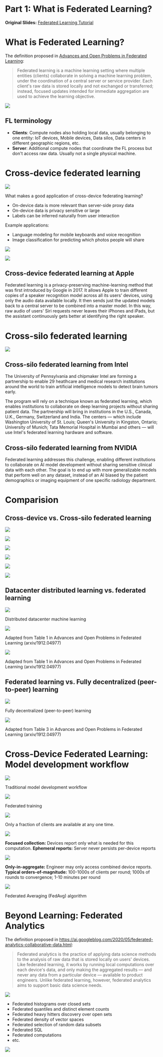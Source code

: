 # Part 1: What is Federated Learning?

**Original Slides:** [Federated Learning Tutorial](https://sites.google.com/view/fl-tutorial/)

# What is Federated Learning?

The definition proposed in [Advances and Open Problems in Federated Learning](https://arxiv.org/abs/1912.04977):

> Federated learning is a machine learning setting where multiple entities (clients) collaborate in solving a machine learning problem, under the coordination of a central server or service provider. Each client's raw data is stored locally and not exchanged or transferred; instead, focused updates intended for immediate aggregation are used to achieve the learning objective.

![](images/federated_learning.png)

## FL terminology

- **Clients**: Compute nodes also holding local data, usually belonging to one entity: IoT devices, Mobile devices, Data silos, Data centers in different geographic regions, etc.
- **Server**: Additional compute nodes that coordinate the FL process but don't access raw data. Usually not a single physical machine.

# Cross-device federated learning

![](images/cross-device_federated_learning.png)

What makes a good application of cross-device federating learning?

- On-device data is more relevant than server-side proxy data
- On-device data is privacy sensitive or large
- Labels can be inferred naturally from user interaction

Example applications:

- Language modeling for mobile keyboards and voice recognition
- Image classification for predicting which photos people will share

![](images/Gboard_1.png)

![](images/Gboard_2.png)

## Cross-device federated learning at Apple

Federated learning is a privacy-preserving machine-learning method that was first introduced by Google in 2017. It allows Apple to train different copies of a speaker recognition model across all its users' devices, using only the audio data available locally. It then sends just the updated models back to a central server to be combined into a master model. In this way, raw audio of users' Siri requests never leaves their iPhones and iPads, but the assistant continuously gets better at identifying the right speaker.

# Cross-silo federated learning

![](images/cross-silo_federated_learning.png)

## Cross-silo federated learning from Intel

The University of Pennsylvania and chipmaker Intel are forming a partnership to enable 29 heatlhcare and medical research institutions around the world to train artificial intelligence models to detect brain tumors early.

The program will rely on a technique known as federated learning, which enables institutions to collaborate on deep learning projects without sharing patient data. The partnership will bring in institutions in the U.S., Canada, U.K., Germany, Switzerland and India. The centers — which include Washington University of St. Louis; Queen's University in Kingston, Ontario; University of Munich; Tata Memorial Hospital in Mumbai and others — will use Intel's federated learning hardware and software.

## Cross-silo federated learning from NVIDIA

Federated learning addresses this challenge, enabling different institutions to collaborate on AI model development without sharing sensitive clinical data with each other. The goal is to end up with more generalizable models that perform well on any dataset, instead of an AI biased by the patient demographics or imaging equipment of one specific radiology department.

# Comparision

## Cross-device vs. Cross-silo federated learning

![](images/cross-device_vs_cross-silo_1.png)

![](images/cross-device_vs_cross-silo_2.png)

![](images/cross-device_vs_cross-silo_3.png)

![](images/cross-device_vs_cross-silo_4.png)

![](images/cross-device_vs_cross-silo_5.png)

![](images/cross-device_vs_cross-silo_6.png)

## Datacenter distributed learning vs. federated learning

![](images/distributed_datacenter.png)

Distributed datacenter machine learning

![](images/advances_and_open_problems_1.png)

Adapted from Table 1 in Advances and Open Problems in Federated Learning (arxiv/1912.04977)

![](images/advances_and_open_problems_2.png)

Adapted from Table 1 in Advances and Open Problems in Federated Learning (arxiv/1912.04977)

## Federated learning vs. Fully decentralized (peer-to-peer) learning

![](images/fully_decentralized_learning.png)

Fully decentralized (peer-to-peer) learning

![](images/advances_and_open_problems_3.png)

Adapted from Table 3 in Advances and Open Problems in Federated Learning (arxiv/1912.04977)

# Cross-Device Federated Learning: Model development workflow

![](images/traditional_model_development_workflow.png)

Traditional model development workflow

![](images/federated_training.png)

Federated training

![](images/federated_training_1.png)

Only a fraction of clients are available at any one time.

![](images/federated_training_2.png)

**Focused collection:** Devices report only what is needed for this computation. **Ephemeral reports:** Server never persists per-device reports

![](images/federated_training_3.png)

**Only-in-aggregate:** Engineer may only access combined device reports. **Typical orders-of-magnitude:** 100-1000s of clients per round; 1000s of rounds to convergence; 1-10 minutes per round

![](images/FedAvg.png)

Federated Averaging (FedAvg) algorithm

# Beyond Learning: Federated Analytics

The definition proposed in https://ai.googleblog.com/2020/05/federated-analytics-collaborative-data.html:

> Federated analytics is the practice of applying data science methods to the analysis of raw data that is stored locally on users' devices. Like federated learning, it works by running local computations over each device's data, and only making the aggregated results — and never any data from a particular device — available to product engineers. Unlike federated learning, however, federated analytics aims to support basic data science needs.

![](images/federated_analytics.png)

- Federated histograms over closed sets
- Federated quantiles and distinct element counts
- Federated heavy hitters discovery over open sets
- Federated density of vector spaces
- Federated selection of random data subsets
- Federated SQL
- Federated computations
- etc.

![](images/federated_analytics_interaction.png)